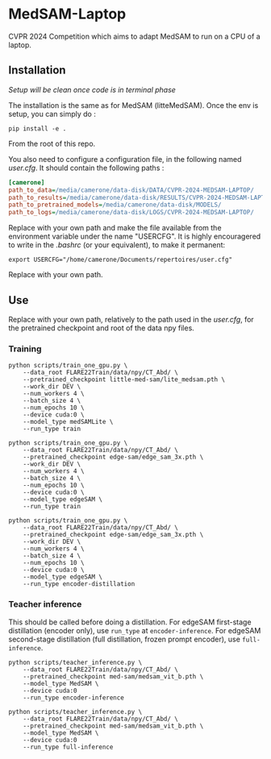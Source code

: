 # MedSAM-Laptop
CVPR 2024 Competition which aims to adapt MedSAM to run on a CPU of a laptop.

## Installation
*Setup will be clean once code is in terminal phase*

The installation is the same as for MedSAM (litteMedSAM). 
Once the env is setup, you can simply do :
```shell
pip install -e .
```
From the root of this repo.

You also need to configure a configuration file, in the following named *user.cfg*. It should contain the following paths :
```cfg
[camerone]
path_to_data=/media/camerone/data-disk/DATA/CVPR-2024-MEDSAM-LAPTOP/
path_to_results=/media/camerone/data-disk/RESULTS/CVPR-2024-MEDSAM-LAPTOP/
path_to_pretrained_models=/media/camerone/data-disk/MODELS/
path_to_logs=/media/camerone/data-disk/LOGS/CVPR-2024-MEDSAM-LAPTOP/
```
Replace with your own path and make the file available from the environment variable under the name "USERCFG". It is highly encouragered to write in the *.bashrc* (or your equivalent), to make it permanent:
```
export USERCFG="/home/camerone/Documents/repertoires/user.cfg"
```
Replace with your own path.

## Use
Replace with your own path, relatively to the path used in the *user.cfg*, for the pretrained checkpoint and root of the data npy files.

### Training
```shell
python scripts/train_one_gpu.py \
    --data_root FLARE22Train/data/npy/CT_Abd/ \
    --pretrained_checkpoint little-med-sam/lite_medsam.pth \
    --work_dir DEV \
    --num_workers 4 \
    --batch_size 4 \
    --num_epochs 10 \
    --device cuda:0 \
    --model_type medSAMLite \
    --run_type train

python scripts/train_one_gpu.py \
    --data_root FLARE22Train/data/npy/CT_Abd/ \
    --pretrained_checkpoint edge-sam/edge_sam_3x.pth \
    --work_dir DEV \
    --num_workers 4 \
    --batch_size 4 \
    --num_epochs 10 \
    --device cuda:0 \
    --model_type edgeSAM \
    --run_type train

python scripts/train_one_gpu.py \
    --data_root FLARE22Train/data/npy/CT_Abd/ \
    --pretrained_checkpoint edge-sam/edge_sam_3x.pth \
    --work_dir DEV \
    --num_workers 4 \
    --batch_size 4 \
    --num_epochs 10 \
    --device cuda:0 \
    --model_type edgeSAM \
    --run_type encoder-distillation
```

### Teacher inference
This should be called before doing a distillation. For edgeSAM first-stage distillation (encoder only), use `run_type` at `encoder-inference`. For edgeSAM second-stage distillation (full distillation, frozen prompt encoder), use `full-inference`.

```shell
python scripts/teacher_inference.py \
    --data_root FLARE22Train/data/npy/CT_Abd/ \
    --pretrained_checkpoint med-sam/medsam_vit_b.pth \
    --model_type MedSAM \
    --device cuda:0
    --run_type encoder-inference

python scripts/teacher_inference.py \
    --data_root FLARE22Train/data/npy/CT_Abd/ \
    --pretrained_checkpoint med-sam/medsam_vit_b.pth \
    --model_type MedSAM \
    --device cuda:0
    --run_type full-inference
```
